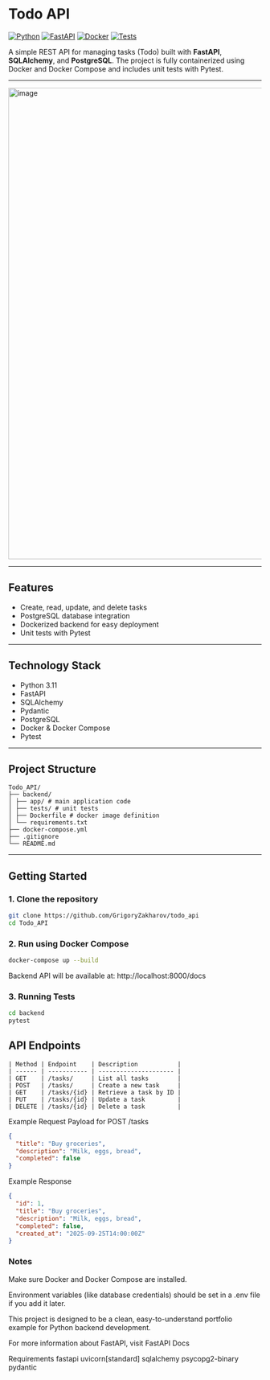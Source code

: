 # Todo API

[![Python](https://img.shields.io/badge/python-3.11-blue?logo=python)](https://www.python.org/)
[![FastAPI](https://img.shields.io/badge/FastAPI-0.117.1-green?logo=fastapi)](https://fastapi.tiangolo.com/)
[![Docker](https://img.shields.io/badge/docker-yes-blue?logo=docker)](https://www.docker.com/)
[![Tests](https://img.shields.io/badge/tests-pytest-orange)](https://docs.pytest.org/)

A simple REST API for managing tasks (Todo) built with **FastAPI**, **SQLAlchemy**, and **PostgreSQL**. The project is fully containerized using Docker and Docker Compose and includes unit tests with Pytest.

---

<img width="1595" height="938" alt="image" src="https://github.com/user-attachments/assets/75fe9963-0876-4cf5-a3b0-0df22f65173b" />

---
## Features
- Create, read, update, and delete tasks
- PostgreSQL database integration
- Dockerized backend for easy deployment
- Unit tests with Pytest

---

## Technology Stack
- Python 3.11
- FastAPI
- SQLAlchemy
- Pydantic
- PostgreSQL
- Docker & Docker Compose
- Pytest

---

## Project Structure
```
Todo_API/
├── backend/
│ ├── app/ # main application code
│ ├── tests/ # unit tests
│ ├── Dockerfile # docker image definition
│ └── requirements.txt
├── docker-compose.yml
├── .gitignore
└── README.md
```
---

## Getting Started

### 1. Clone the repository
```bash
git clone https://github.com/GrigoryZakharov/todo_api
cd Todo_API
```

### 2. Run using Docker Compose
```bash
docker-compose up --build
```

Backend API will be available at: http://localhost:8000/docs

### 3. Running Tests
```bash
cd backend
pytest
```

## API Endpoints
```
| Method | Endpoint    | Description           |
| ------ | ----------- | --------------------- |
| GET    | /tasks/     | List all tasks        |
| POST   | /tasks/     | Create a new task     |
| GET    | /tasks/{id} | Retrieve a task by ID |
| PUT    | /tasks/{id} | Update a task         |
| DELETE | /tasks/{id} | Delete a task         |
```
Example Request Payload for POST /tasks
```json
{
  "title": "Buy groceries",
  "description": "Milk, eggs, bread",
  "completed": false
}
```
Example Response
```json
{
  "id": 1,
  "title": "Buy groceries",
  "description": "Milk, eggs, bread",
  "completed": false,
  "created_at": "2025-09-25T14:00:00Z"
}
```
### Notes

Make sure Docker and Docker Compose are installed.

Environment variables (like database credentials) should be set in a .env file if you add it later.

This project is designed to be a clean, easy-to-understand portfolio example for Python backend development.

For more information about FastAPI, visit FastAPI Docs

Requirements
fastapi
uvicorn[standard]
sqlalchemy
psycopg2-binary
pydantic
